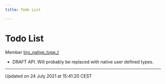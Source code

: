 ```yaml
---
title: Todo List

---
```


# Todo List






Member [tiro_native_type_t](/docs/api/files/objects_8h#typedef-tiro_native_type_t)

* DRAFT API. Will probably be replaced with native user defined types.

-------------------------------

Updated on 24 July 2021 at 15:41:20 CEST
